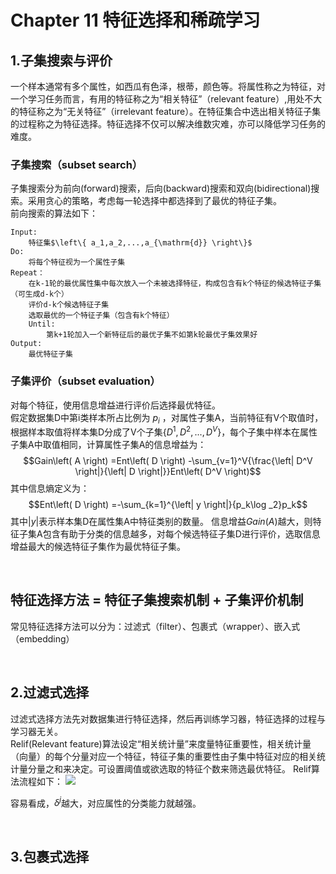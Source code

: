 # Chapter 11 特征选择和稀疏学习

## 1.子集搜索与评价  
一个样本通常有多个属性，如西瓜有色泽，根蒂，颜色等。将属性称之为特征，对一个学习任务而言，有用的特征称之为“相关特征”（relevant feature）,用处不大的特征称之为“无关特征”（irrelevant feature）。在特征集合中选出相关特征子集的过程称之为特征选择。特征选择不仅可以解决维数灾难，亦可以降低学习任务的难度。    
### 子集搜索（subset search）   
子集搜索分为前向(forward)搜索，后向(backward)搜索和双向(bidirectional)搜索。采用贪心的策略，考虑每一轮选择中都选择到了最优的特征子集。  
前向搜索的算法如下：  

    Input:  
        特征集$\left\{ a_1,a_2,...,a_{\mathrm{d}} \right\}$
    Do:
        将每个特征视为一个属性子集
    Repeat：
        在k-1轮的最优属性集中每次放入一个未被选择特征，构成包含有k个特征的候选特征子集（可生成d-k个）
        评价d-k个候选特征子集
        选取最优的一个特征子集（包含有k个特征）
        Until:
            第k+1轮加入一个新特征后的最优子集不如第k轮最优子集效果好
    Output:
        最优特征子集

### 子集评价（subset evaluation）
对每个特征，使用信息增益进行评价后选择最优特征。  
假定数据集D中第i类样本所占比例为 $p_i$ ，对属性子集A，当前特征有V个取值时，根据样本取值将样本集D分成了V个子集$\left\{ D^1,D^2,...,D^V \right\}$，每个子集中样本在属性子集A中取值相同，计算属性子集A的信息增益为：
$$Gain\left( A \right) =Ent\left( D \right) -\sum_{v=1}^V{\frac{\left| D^V \right|}{\left| D \right|}}Ent\left( D^V \right)$$
其中信息熵定义为：
$$Ent\left( D \right) =-\sum_{k=1}^{\left| y \right|}{p_k\log _2}p_k$$
其中$|y|$表示样本集D在属性集A中特征类别的数量。
信息增益$Gain\left( A \right)$越大，则特征子集A包含有助于分类的信息越多，对每个候选特征子集D进行评价，选取信息增益最大的候选特征子集作为最优特征子集。
    
  
&nbsp;  
## 特征选择方法 = 特征子集搜索机制 + 子集评价机制
常见特征选择方法可以分为：过滤式（filter）、包裹式（wrapper）、嵌入式（embedding）


&nbsp;  
## 2.过滤式选择
过滤式选择方法先对数据集进行特征选择，然后再训练学习器，特征选择的过程与学习器无关。  
Relif(Relevant feature)算法设定“相关统计量”来度量特征重要性，相关统计量（向量）的每个分量对应一个特征，特征子集的重要性由子集中特征对应的相关统计量分量之和来决定。可设置阈值或欲选取的特征个数来筛选最优特征。
Relif算法流程如下：
![](https://cdn.jsdelivr.net/gh/Townjj/Markdown-Images/Machine-Learning/20210615222320.png)

容易看成，$\delta ^j$越大，对应属性的分类能力就越强。

&nbsp;  
## 3.包裹式选择
